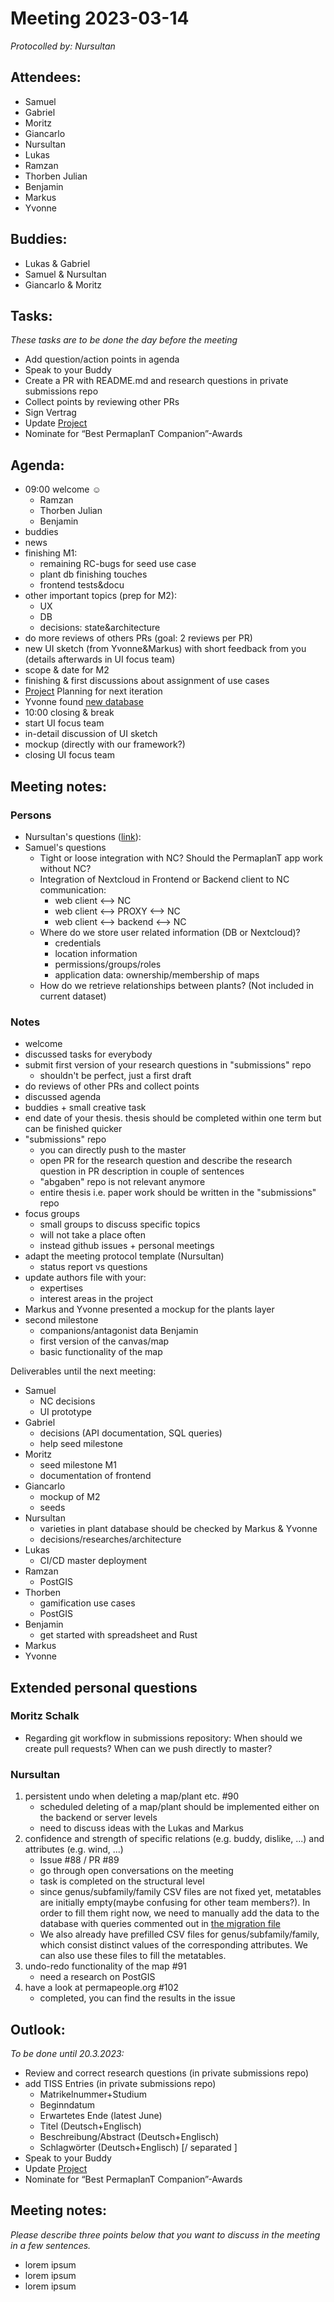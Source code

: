 # Meeting 2023-03-14

_Protocolled by: Nursultan_

## Attendees:

-   Samuel
-   Gabriel
-   Moritz
-   Giancarlo
-   Nursultan
-   Lukas
-   Ramzan
-   Thorben Julian
-   Benjamin
-   Markus
-   Yvonne

## Buddies:

-   Lukas & Gabriel
-   Samuel & Nursultan
-   Giancarlo & Moritz

## Tasks:

_These tasks are to be done the day before the meeting_

-   Add question/action points in agenda
-   Speak to your Buddy
-   Create a PR with README.md and research questions in private submissions repo
-   Collect points by reviewing other PRs
-   Sign Vertrag
-   Update [Project](https://github.com/orgs/ElektraInitiative/projects/4/)
-   Nominate for “Best PermaplanT Companion”-Awards

## Agenda:

-   09:00 welcome ☺️
    -   Ramzan
    -   Thorben Julian
    -   Benjamin
-   buddies
-   news
-   finishing M1:
    -   remaining RC-bugs for seed use case
    -   plant db finishing touches
    -   frontend tests&docu
-   other important topics (prep for M2):
    -   UX
    -   DB
    -   decisions: state&architecture
-   do more reviews of others PRs (goal: 2 reviews per PR)
-   new UI sketch (from Yvonne&Markus) with short feedback from you (details afterwards in UI focus team)
-   scope & date for M2
-   finishing & first discussions about assignment of use cases
-   [Project](https://github.com/orgs/ElektraInitiative/projects/4/) Planning for next iteration
-   Yvonne found [new database](https://permapeople.org/plants)
-   10:00 closing & break
-   start UI focus team
-   in-detail discussion of UI sketch
-   mockup (directly with our framework?)
-   closing UI focus team

## Meeting notes:

### Persons

-   Nursultan's questions ([link](#Nursultan)):
-   Samuel's questions
    -   Tight or loose integration with NC? Should the PermaplanT app work without NC?
    -   Integration of Nextcloud in Frontend or Backend
        client to NC communication:
        -   web client <--> NC
        -   web client <--> PROXY <--> NC
        -   web client <--> backend <--> NC
    -   Where do we store user related information (DB or Nextcloud)?
        -   credentials
        -   location information
        -   permissions/groups/roles
        -   application data: ownership/membership of maps
    -   How do we retrieve relationships between plants? (Not included in current dataset)

### Notes

-   welcome
-   discussed tasks for everybody
-   submit first version of your research questions in "submissions" repo
    -   shouldn't be perfect, just a first draft
-   do reviews of other PRs and collect points
-   discussed agenda
-   buddies + small creative task
-   end date of your thesis. thesis should be completed within one term but can be finished quicker
-   "submissions" repo
    -   you can directly push to the master
    -   open PR for the research question and describe the research question in PR description in couple of sentences
    -   "abgaben" repo is not relevant anymore
    -   entire thesis i.e. paper work should be written in the "submissions" repo
-   focus groups
    -   small groups to discuss specific topics
    -   will not take a place often
    -   instead github issues + personal meetings
-   adapt the meeting protocol template (Nursultan)
    -   status report vs questions
-   update authors file with your:
    -   expertises
    -   interest areas in the project
-   Markus and Yvonne presented a mockup for the plants layer
-   second milestone
    -   companions/antagonist data Benjamin
    -   first version of the canvas/map
    -   basic functionality of the map

Deliverables until the next meeting:

-   Samuel
    -   NC decisions
    -   UI prototype
-   Gabriel
    -   decisions (API documentation, SQL queries)
    -   help seed milestone
-   Moritz
    -   seed milestone M1
    -   documentation of frontend
-   Giancarlo
    -   mockup of M2
    -   seeds
-   Nursultan
    -   varieties in plant database should be checked by Markus & Yvonne
    -   decisions/researches/architecture
-   Lukas
    -   CI/CD master deployment
-   Ramzan
    -   PostGIS
-   Thorben
    -   gamification use cases
    -   PostGIS
-   Benjamin
    -   get started with spreadsheet and Rust
-   Markus
-   Yvonne

## Extended personal questions

### Moritz Schalk

-   Regarding git workflow in submissions repository: When should we create pull requests? When can we push directly to master?

### Nursultan

1. persistent undo when deleting a map/plant etc. #90
    - scheduled deleting of a map/plant should be implemented either on the backend or server levels
    - need to discuss ideas with the Lukas and Markus
2. confidence and strength of specific relations (e.g. buddy, dislike, ...) and attributes (e.g. wind, ...)
    - Issue #88 / PR #89
    - go through open conversations on the meeting
    - task is completed on the structural level
    - since genus/subfamily/family CSV files are not fixed yet, metatables are initially empty(maybe confusing for other team members?). In order to fill them right now, we need to manually add the data to the database with queries commented out in [the migration file](https://github.com/ElektraInitiative/PermaplanT/blob/72e5b31f3e0f0fce449c7ee8bd60a51f38b8ab20/backend/migrations/2023-03-09-194135_plant_relations/up.sql)
    - We also already have prefilled CSV files for genus/subfamily/family, which consist distinct values of the corresponding attributes. We can also use these files to fill the metatables.
3. undo-redo functionality of the map #91
    - need a research on PostGIS
4. have a look at permapeople.org #102
    - completed, you can find the results in the issue

## Outlook:

_To be done until 20.3.2023:_

-   Review and correct research questions (in private submissions repo)
-   add TISS Entries (in private submissions repo)
    -   Matrikelnummer+Studium
    -   Beginndatum
    -   Erwartetes Ende (latest June)
    -   Titel (Deutsch+Englisch)
    -   Beschreibung/Abstract (Deutsch+Englisch)
    -   Schlagwörter (Deutsch+Englisch) [/ separated ]
-   Speak to your Buddy
-   Update [Project](https://github.com/orgs/ElektraInitiative/projects/4/)
-   Nominate for “Best PermaplanT Companion”-Awards

## Meeting notes:

_Please describe three points below that you want to discuss in the meeting in a few sentences._

-   lorem ipsum
-   lorem ipsum
-   lorem ipsum
